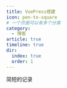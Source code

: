 ```yaml
---
title: VuePress搭建
icon: pen-to-square
# 一个页面可以有多个分类
category:
  - 博客
article: true
timeline: true
dir:
  index: true
  order: 1
---
```


简短的记录